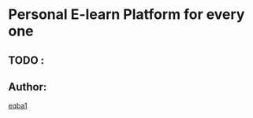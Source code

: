 # Personal E-learn Platform for every one 


## TODO : 

## Author:

[eqba1](https://eqba1.github.io)

